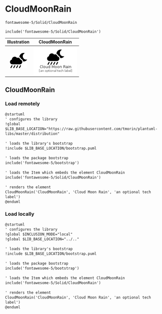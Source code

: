 # CloudMoonRain


```text
fontawesome-5/Solid/CloudMoonRain
```

```text
include('fontawesome-5/Solid/CloudMoonRain')
```



| Illustration | CloudMoonRain |
| :---: | :---: |
| ![illustration for Illustration](../../fontawesome-5/Solid/CloudMoonRain.png) | ![illustration for CloudMoonRain](../../fontawesome-5/Solid/CloudMoonRain.Local.png) |




## CloudMoonRain

### Load remotely
```plantuml
@startuml
' configures the library
!global $LIB_BASE_LOCATION="https://raw.githubusercontent.com/tmorin/plantuml-libs/master/distribution"

' loads the library's bootstrap
!include $LIB_BASE_LOCATION/bootstrap.puml

' loads the package bootstrap
include('fontawesome-5/bootstrap')

' loads the Item which embeds the element CloudMoonRain
include('fontawesome-5/Solid/CloudMoonRain')

' renders the element
CloudMoonRain('CloudMoonRain', 'Cloud Moon Rain', 'an optional tech label')
@enduml
```

### Load locally
```plantuml
@startuml
' configures the library
!global $INCLUSION_MODE="local"
!global $LIB_BASE_LOCATION="../.."

' loads the library's bootstrap
!include $LIB_BASE_LOCATION/bootstrap.puml

' loads the package bootstrap
include('fontawesome-5/bootstrap')

' loads the Item which embeds the element CloudMoonRain
include('fontawesome-5/Solid/CloudMoonRain')

' renders the element
CloudMoonRain('CloudMoonRain', 'Cloud Moon Rain', 'an optional tech label')
@enduml
```

